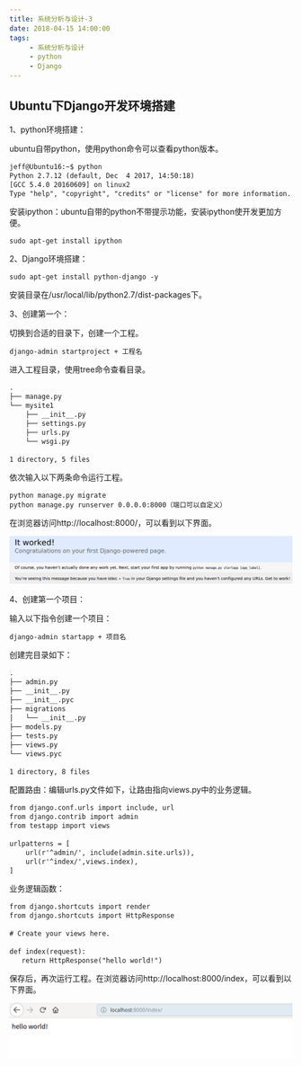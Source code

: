 ```yaml
---
title: 系统分析与设计-3
date: 2018-04-15 14:00:00
tags:
     - 系统分析与设计
     - python
     - Django
---
```


## Ubuntu下Django开发环境搭建

1、python环境搭建：

ubuntu自带python，使用python命令可以查看python版本。

```
jeff@Ubuntu16:~$ python
Python 2.7.12 (default, Dec  4 2017, 14:50:18) 
[GCC 5.4.0 20160609] on linux2
Type "help", "copyright", "credits" or "license" for more information.
```

安装ipython：ubuntu自带的python不带提示功能，安装ipython使开发更加方便。

```
sudo apt-get install ipython
```

<!--more-->

2、Django环境搭建：

```
sudo apt-get install python-django -y
```

安装目录在/usr/local/lib/python2.7/dist-packages下。

3、创建第一个：

切换到合适的目录下，创建一个工程。

```
django-admin startproject + 工程名
```

进入工程目录，使用tree命令查看目录。

```
.
├── manage.py
└── mysite1
    ├── __init__.py
    ├── settings.py
    ├── urls.py
    └── wsgi.py

1 directory, 5 files
```

依次输入以下两条命令运行工程。

```
python manage.py migrate
python manage.py runserver 0.0.0.0:8000（端口可以自定义）
```

在浏览器访问http://localhost:8000/，可以看到以下界面。

![](系统分析与设计-3/5.1.png)

4、创建第一个项目：

输入以下指令创建一个项目：

```
django-admin startapp + 项目名
```

创建完目录如下：

```
.
├── admin.py
├── __init__.py
├── __init__.pyc
├── migrations
│   └── __init__.py
├── models.py
├── tests.py
├── views.py
└── views.pyc

1 directory, 8 files
```

配置路由：编辑urls.py文件如下，让路由指向views.py中的业务逻辑。

```
from django.conf.urls import include, url
from django.contrib import admin
from testapp import views

urlpatterns = [
    url(r'^admin/', include(admin.site.urls)),
    url(r'^index/',views.index),
]
```

业务逻辑函数：

```
from django.shortcuts import render
from django.shortcuts import HttpResponse

# Create your views here.

def index(request):
   return HttpResponse("hello world!")
```

保存后，再次运行工程。在浏览器访问http://localhost:8000/index，可以看到以下界面。

![](系统分析与设计-3/5.2.png)